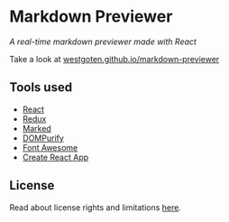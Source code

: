 # Markdown Previewer

*A real-time markdown previewer made with React*

Take a look at [westgoten.github.io/markdown-previewer](http://westgoten.github.io/markdown-previewer)

## Tools used

- [React](https://reactjs.org/)
- [Redux](https://redux.js.org/)
- [Marked](https://github.com/markedjs/marked)
- [DOMPurify](https://github.com/cure53/DOMPurify)
- [Font Awesome](https://fontawesome.com/)
- [Create React App](https://create-react-app.dev/)

## License

Read about license rights and limitations [here](LICENSE).
